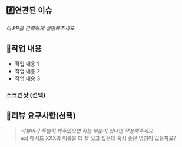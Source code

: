 ## #️⃣연관된 이슈
_이 PR을 간략하게 설명해주세요._


## 📝작업 내용

- 작업 내용 1
- 작업 내용 2
- 작업 내용 3

### 스크린샷 (선택)

## 💬리뷰 요구사항(선택)
> _리뷰어가 특별히 봐주었으면 하는 부분이 있다면 작성해주세요_<br>
ex) 메서드 XXX의 이름을 더 잘 짓고 싶은데 혹시 좋은 명칭이 있을까요?
